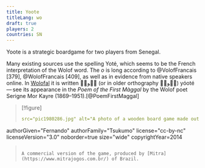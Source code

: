 ```yaml
---
title: Yoote
titleLang: wo
draft: true
players: 2
countries: SN
---
```


<p class="lead">
<span class="aka noun" lang="wo">Yoote</span> is a strategic boardgame for two players from Senegal.
</p>

Many existing sources use the spelling <span class="aka noun" lang="fr">Yoté</span>, which seems to be the French interpretation of the Wolof word. The <i>o</i> is long according to @VolofFrancais [379], @WolofFrancais [409], as well as in evidence from native speakers online. In <a href="https://en.wikipedia.org/wiki/Wolofal_alphabet">Wolofal</a> it is written <span lang="wo-Arab" class="aka">يࣸوتࣺ</span> (or in older orthography <span lang="wo-Arab" class="aka">يࣸوتٜ</span>) <span lang="wo-Latn" class="aka noun">yóoté</span> — see its appearance in the <cite>Poem of the First Màggal</cite> by the Wolof poet Serigne Mor Kayre (1869–1951).[@PoemFirstMaggal]

> [!figure]
>
> ```yaml
> src="pic1980286.jpg" alt="A photo of a wooden board game made out of unpainted MDF, with a 6×5 board contained in a triangular-patterened border. There are white and black pieces in two shallow pockets on either side of the board, which can be folded in half to seal them shut. Behind is the box for the game, in a plain cardboard color with the name “Yoté” and the brand “Mitra”." originalUrl="https://boardgamegeek.com/image/1980286/yote"
authorGiven="Fernando"
authorFamily="Tsukumo"
license="cc-by-nc"
licenseVersion="3.0"
noborder=true
size="wide"
copyrightYear=2014 
> ```
>
> A commercial version of the game, produced by [Mitra](https://www.mitrajogos.com.br/) of Brazil.
